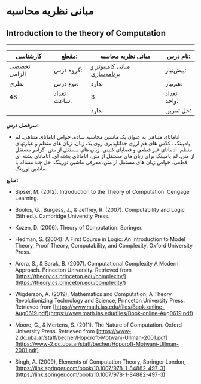 # مبانی نظریه محاسبه

## Introduction to the theory of Computation

---

| کارشناسی     | مقطع:       | مبانی نظریه محاسبه                                                              | نام درس:    |
| ------------ | ----------- | ------------------------------------------------------------------------------- | ----------- |
| تخصصی الزامی | گروه درس:   | [مبانی کامپیوتر و برنامه‌سازی](../base/Fundamentals-of-Computer-Programming.md) | پیش‌نیاز:   |
| نظری         | نوع درس:    | ندارد                                                                           | هم‌نیاز:    |
| 48           | تعداد ساعت: | 3                                                                               | تعداد واحد: |
|              |             | ندارد                                                                           | حل تمرین:   |

**سرفصل درس:**

- اتاماتای متناهی به عنوان یک ماشین محاسبه ساده. خواص اتاماتای متناهی. لم پامپینگ . کلاس های هم ارزی جداناپذیری روی یک زبان. زبان های منظم و عبارتهای منظم. اتاماتای غیر قطعی و قضایای کلینی. زبان های مستقل از متن. گرامر مستقل از متن. لم پامپینگ برای زبان های مستقل از متن. اتاماتای پشته ای. اتاماتای پشته ای قطعی. خواص زبان های مستقل از متن. معرفی ماشین تورینگ. حل چند مساله با ماشین تورینگ.

**منابع:**

- Sipser, M. (2012). Introduction to the Theory of Computation. Cengage Learning.

- Boolos, G., Burgess, J., & Jeffrey, R. (2007). Computability and Logic (5th ed.). Cambridge University Press.

- Kozen, D. (2006). Theory of Computation. Springer.

- Hedman, S. (2004). A First Course in Logic: An Introduction to Model Theory, Proof Theory, Computability, and Complexity. Oxford University Press.

- Arora, S., & Barak, B. (2007). Computational Complexity A Modern Approach. Princeton University. Retrieved from [https://theory.cs.princeton.edu/complexity/](https://theory.cs.princeton.edu/complexity/)

- Wigderson, A. (2019), Mathematics and Computation, A Theory Revolutionizing Technology and Science, Princeton University Press. Retrieved from [https://www.math.ias.edu/files/Book-online-Aug0619.pdf](https://www.math.ias.edu/files/Book-online-Aug0619.pdf)

- Moore, C., & Mertens, S. (2011). The Nature of Computation. Oxford University Press. Retrieved from [https://www-2.dc.uba.ar/staff/becher/Hopcroft-Motwani-Ullman-2001.pdf](https://www-2.dc.uba.ar/staff/becher/Hopcroft-Motwani-Ullman-2001.pdf)

- Singh, A. (2009), Elements of Computation Theory, Springer London, [https://link.springer.com/book/10.1007/978-1-84882-497-3](https://link.springer.com/book/10.1007/978-1-84882-497-3)
